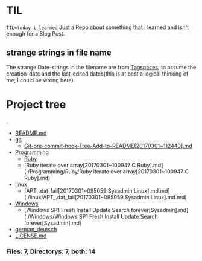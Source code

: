 # TIL

`TIL=today i learned`
Just a Repo about something that I learned and isn't enough for a Blog Post.

## strange strings in file name
The strange Date-strings in the filename are from [Tagspaces](https://tagspaces.org), to assume the creation-date and the last-edited dates(this is at best a logical thinking of me; I could be wrong here)


# Project tree

.
 * [README.md](./README.md)
 * [git](./git)
   * [Git-pre-commit-hook-Tree-Add-to-README[20170301~112440].md](./git/Git-pre-commit-hook-Tree-Add-to-README[20170301~112440].md)
 * [Programming](./Programming)
   * [Ruby](./Programming/Ruby)
   * [Ruby iterate over array[20170301~100947 C Ruby].md](./Programming/Ruby/Ruby iterate over array[20170301~100947 C Ruby].md)
 * [linux](./linux)
   * [APT_.dat_fail[20170301~095059 Sysadmin Linux].md.md](./linux/APT_.dat_fail[20170301~095059 Sysadmin Linux].md.md)
 * [Windows](./Windows)
   * [Windows SP1 Fresh Install Update Search forever[Sysadmin].md](./Windows/Windows SP1 Fresh Install Update Search forever[Sysadmin].md)
 * [german_deutsch](./german_deutsch)
 * [LICENSE.md](./LICENSE.md)


### Files: 7, Directorys: 7, both: 14
